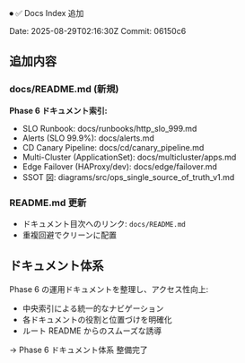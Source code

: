 ⏺ ✅ Docs Index 追加

Date: 2025-08-29T02:16:30Z
Commit: 06150c6

## 追加内容

### docs/README.md (新規)
**Phase 6 ドキュメント索引:**
- SLO Runbook: docs/runbooks/http_slo_999.md
- Alerts (SLO 99.9%): docs/alerts.md  
- CD Canary Pipeline: docs/cd/canary_pipeline.md
- Multi-Cluster (ApplicationSet): docs/multicluster/apps.md
- Edge Failover (HAProxy/dev): docs/edge/failover.md
- SSOT 図: diagrams/src/ops_single_source_of_truth_v1.md

### README.md 更新
- ドキュメント目次へのリンク: `docs/README.md`
- 重複回避でクリーンに配置

## ドキュメント体系
Phase 6 の運用ドキュメントを整理し、アクセス性向上:
- 中央索引による統一的なナビゲーション
- 各ドキュメントの役割と位置づけを明確化
- ルート README からのスムーズな誘導

→ Phase 6 ドキュメント体系 整備完了
